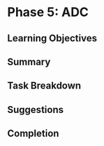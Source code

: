 # Phase 5: ADC

## Learning Objectives

## Summary

## Task Breakdown

## Suggestions

## Completion
